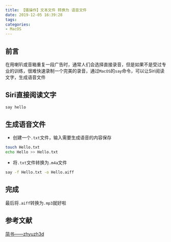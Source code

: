 ```yaml
---
title: 【骚操作】文本文件 转换为 语音文件
date: 2019-12-05 16:39:28
tags:
categories:
- MacOS
---
```


## 前言

在用喇叭或音箱重复一段广告时，通常人们会选择直接录音，但是如果不是受过专业的训练，很难快速录制一个完美的录音，通过`MacOS`的`say`命令，可以让Siri阅读文字，生成语音文件

<!-- more -->

## Siri直接阅读文字

``` bash
say hello
```

## 生成语音文件

- 创建一个`.txt`文件，输入需要生成语音的内容保存

``` bash
touch Hello.txt
echo Hello >> Hello.txt
```

- 将`.txt`文件转换为`.m4a`文件

``` bash
say -f Hello.txt -o Hello.aiff
```

## 完成

最后将`.aiff`转换为`.mp3`就好啦

## 参考文献

[简书——zhyuzh3d](https://www.jianshu.com/p/471f1c151c98)

